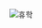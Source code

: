 ![휴학](https://search.pstatic.net/common/?src=http%3A%2F%2Fblogfiles.naver.net%2FMjAxOTA5MDdfMzkg%2FMDAxNTY3ODU0OTQ3Mzg5.O31gmJnc_LQRKlHhAyVMA8zRvCQXaQ_9BgP1IJF0hAYg.NMo12UpaoUT3i3-tSupjicBxGVZejmhdGrgCAQQnjNAg.JPEG.114632%2F%25C5%25F0%25BB%25E7%25C2%25A9_800.JPG&type=sc960_832)
